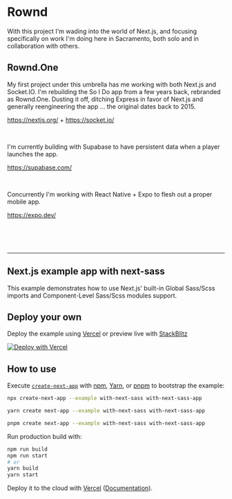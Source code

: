 # Rownd
With this project I'm wading into the world of Next.js, and focusing specifically on work I'm doing here in Sacramento, both solo and in collaboration with others.

## Rownd.One
My first project under this umbrella has me working with both Next.js and Socket.IO. I'm rebuilding the So I Do app from a few years back, rebranded as Rownd.One. Dusting it off, ditching Express in favor of Next.js and generally reengineering the app ... the original dates back to 2015.

https://nextjs.org/ + https://socket.io/

<br>

I'm currently building with Supabase to have persistent data when a player launches the app.

https://supabase.com/

<br>

Concurrently I'm working with React Native + Expo to flesh out a proper mobile app.

https://expo.dev/


<br><br><br>

---

## Next.js example app with next-sass

This example demonstrates how to use Next.js' built-in Global Sass/Scss imports and Component-Level Sass/Scss modules support.

## Deploy your own

Deploy the example using [Vercel](https://vercel.com?utm_source=github&utm_medium=readme&utm_campaign=next-example) or preview live with [StackBlitz](https://stackblitz.com/github/vercel/next.js/tree/canary/examples/with-next-sass)

[![Deploy with Vercel](https://vercel.com/button)](https://vercel.com/new/git/external?repository-url=https://github.com/vercel/next.js/tree/canary/examples/with-next-sass&project-name=with-next-sass&repository-name=with-next-sass)

## How to use

Execute [`create-next-app`](https://github.com/vercel/next.js/tree/canary/packages/create-next-app) with [npm](https://docs.npmjs.com/cli/init), [Yarn](https://yarnpkg.com/lang/en/docs/cli/create/), or [pnpm](https://pnpm.io) to bootstrap the example:

```bash
npx create-next-app --example with-next-sass with-next-sass-app
```

```bash
yarn create next-app --example with-next-sass with-next-sass-app
```

```bash
pnpm create next-app --example with-next-sass with-next-sass-app
```

Run production build with:

```bash
npm run build
npm run start
# or
yarn build
yarn start
```

Deploy it to the cloud with [Vercel](https://vercel.com/new?utm_source=github&utm_medium=readme&utm_campaign=next-example) ([Documentation](https://nextjs.org/docs/deployment)).
